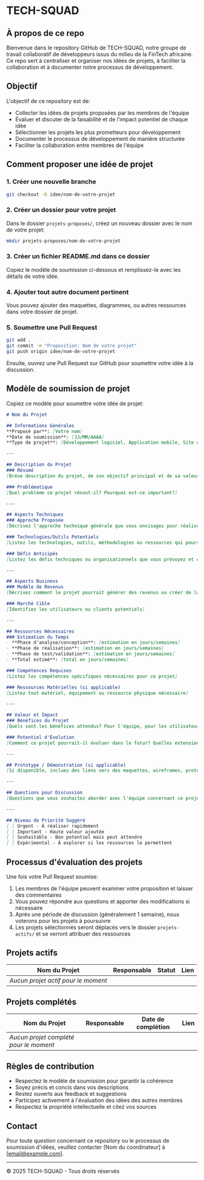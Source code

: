 # TECH-SQUAD

## À propos de ce repo

Bienvenue dans le repository GitHub de TECH-SQUAD, notre groupe de travail collaboratif de développeurs issus du milieu de la FinTech africaine. Ce repo sert à centraliser et organiser nos idées de projets, à faciliter la collaboration et à documenter notre processus de développement.

## Objectif

L'objectif de ce repository est de:
- Collecter les idées de projets proposées par les membres de l'équipe
- Évaluer et discuter de la faisabilité et de l'impact potentiel de chaque idée
- Sélectionner les projets les plus prometteurs pour développement
- Documenter le processus de développement de manière structurée
- Faciliter la collaboration entre membres de l'équipe

## Comment proposer une idée de projet

### 1. Créer une nouvelle branche

```bash
git checkout -b idee/nom-de-votre-projet
```

### 2. Créer un dossier pour votre projet

Dans le dossier `projets-proposes/`, créez un nouveau dossier avec le nom de votre projet:

```bash
mkdir projets-proposes/nom-de-votre-projet
```

### 3. Créer un fichier README.md dans ce dossier

Copiez le modèle de soumission ci-dessous et remplissez-le avec les détails de votre idée.

### 4. Ajouter tout autre document pertinent

Vous pouvez ajouter des maquettes, diagrammes, ou autres ressources dans votre dossier de projet.

### 5. Soumettre une Pull Request

```bash
git add .
git commit -m "Proposition: Nom de votre projet"
git push origin idee/nom-de-votre-projet
```

Ensuite, ouvrez une Pull Request sur GitHub pour soumettre votre idée à la discussion.

## Modèle de soumission de projet

Copiez ce modèle pour soumettre votre idée de projet:

```markdown
# Nom du Projet

## Informations Générales
**Proposé par**: [Votre nom]  
**Date de soumission**: [JJ/MM/AAAA]  
**Type de projet**: [Développement logiciel, Application mobile, Site web, Formation, Recherche, Hardware, Autre]

---

## Description du Projet
### Résumé
[Brève description du projet, de son objectif principal et de sa valeur ajoutée]

### Problématique
[Quel problème ce projet résout-il? Pourquoi est-ce important?]

---

## Aspects Techniques
### Approche Proposée
[Décrivez l'approche technique générale que vous envisagez pour réaliser ce projet]

### Technologies/Outils Potentiels
[Listez les technologies, outils, méthodologies ou ressources qui pourraient être utilisés]

### Défis Anticipés
[Listez les défis techniques ou organisationnels que vous prévoyez et comment vous envisagez de les surmonter]

---

## Aspects Business
### Modèle de Revenus
[Décrivez comment le projet pourrait générer des revenus ou créer de la valeur]

### Marché Cible
[Identifiez les utilisateurs ou clients potentiels]

---

## Ressources Nécessaires
### Estimation du Temps
- **Phase d'analyse/conception**: [estimation en jours/semaines]
- **Phase de réalisation**: [estimation en jours/semaines]
- **Phase de test/validation**: [estimation en jours/semaines]
- **Total estimé**: [total en jours/semaines]

### Compétences Requises
[Listez les compétences spécifiques nécessaires pour ce projet]

### Ressources Matérielles (si applicable)
[Listez tout matériel, équipement ou ressource physique nécessaire]

---

## Valeur et Impact
### Bénéfices du Projet
[Quels sont les bénéfices attendus? Pour l'équipe, pour les utilisateurs, pour le domaine concerné, etc.]

### Potentiel d'Évolution
[Comment ce projet pourrait-il évoluer dans le futur? Quelles extensions pourraient être envisagées?]

---

## Prototype / Démonstration (si applicable)
[Si disponible, incluez des liens vers des maquettes, wireframes, prototypes ou démonstrations de concept]

---

## Questions pour Discussion
[Questions que vous souhaitez aborder avec l'équipe concernant ce projet]

---

## Niveau de Priorité Suggéré
[ ] Urgent - À réaliser rapidement
[ ] Important - Haute valeur ajoutée  
[ ] Souhaitable - Bon potentiel mais peut attendre
[ ] Expérimental - À explorer si les ressources le permettent
```

## Processus d'évaluation des projets

Une fois votre Pull Request soumise:

1. Les membres de l'équipe peuvent examiner votre proposition et laisser des commentaires
2. Vous pouvez répondre aux questions et apporter des modifications si nécessaire
3. Après une période de discussion (généralement 1 semaine), nous voterons pour les projets à poursuivre
4. Les projets sélectionnés seront déplacés vers le dossier `projets-actifs/` et se verront attribuer des ressources

## Projets actifs

| Nom du Projet | Responsable | Statut | Lien |
|---------------|-------------|--------|------|
| *Aucun projet actif pour le moment* | | | |

## Projets complétés

| Nom du Projet | Responsable | Date de complétion | Lien |
|---------------|-------------|-------------------|------|
| *Aucun projet complété pour le moment* | | | |

## Règles de contribution

- Respectez le modèle de soumission pour garantir la cohérence
- Soyez précis et concis dans vos descriptions
- Restez ouverts aux feedback et suggestions
- Participez activement à l'évaluation des idées des autres membres
- Respectez la propriété intellectuelle et citez vos sources

## Contact

Pour toute question concernant ce repository ou le processus de soumission d'idées, veuillez contacter [Nom du coordinateur] à [email@example.com].

---

© 2025 TECH-SQUAD - Tous droits réservés
